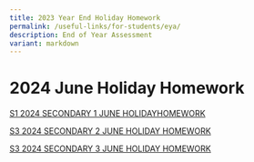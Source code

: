 ```yaml
---
title: 2023 Year End Holiday Homework
permalink: /useful-links/for-students/eya/
description: End of Year Assessment
variant: markdown
---
```

# **2024 June Holiday Homework**

[S1 2024 SECONDARY 1 JUNE HOLIDAYHOMEWORK](/files/Pdf/S1_2024_SECONDARY_1_JUNE_HOLIDAY_HOMEWORK.pdf)

[S3 2024 SECONDARY 2 JUNE HOLIDAY HOMEWORK](/files/Pdf/S2_2024_SECONDARY_2_JUNE_HOLIDAY_HOMEWORK.pdf)

[S3 2024 SECONDARY 3 JUNE HOLIDAY HOMEWORK](/files/Pdf/S3_2024_SECONDARY_3_JUNE_HOLIDAY_HOMEWORK.pdf)